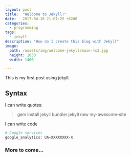 ```yaml
---
layout: post
title:  "Welcome to Jekyll!"
date:   2017-04-16 21:01:25 +0200
categories:
  - programming
tags:
  - jekyll
description: "How do I create this blog with Jekyll"
image:
  path: /assets/img/welcome-jekyll/main-4x3.jpg
  height: 1050
  width: 1400

---
```


This is my first post using jekyll.  

## Syntax

I can write quotes:

>gem install jekyll bundler
>jekyll new my-awesome-site

I can write code

```bash
# Google services
google_analytics: UA—XXXXXXXX-X
```

### More to come...
